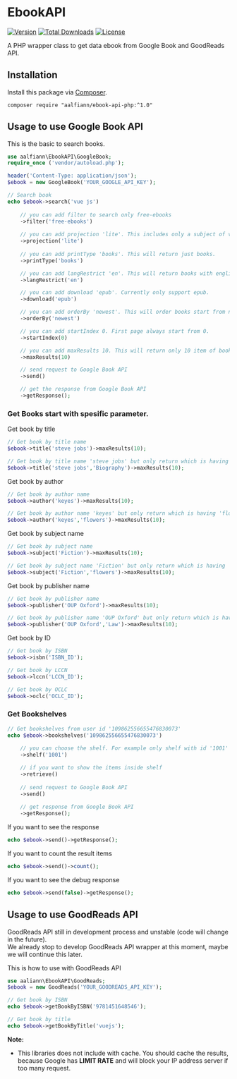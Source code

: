 # EbookAPI

[![Version](https://img.shields.io/badge/stable-1.0.0-green.svg)](https://github.com/aalfiann/ebook-api-php)
[![Total Downloads](https://poser.pugx.org/aalfiann/ebook-api-php/downloads)](https://packagist.org/packages/aalfiann/ebook-api-php)
[![License](https://poser.pugx.org/aalfiann/ebook-api-php/license)](https://github.com/aalfiann/ebook-api-php/blob/HEAD/LICENSE.md)

A PHP wrapper class to get data ebook from Google Book and GoodReads API.

## Installation

Install this package via [Composer](https://getcomposer.org/).
```
composer require "aalfiann/ebook-api-php:^1.0"
```


## Usage to use Google Book API

This is the basic to search books.
```php
use aalfiann\EbookAPI\GoogleBook;
require_once ('vendor/autoload.php');

header('Content-Type: application/json');
$ebook = new GoogleBook('YOUR_GOOGLE_API_KEY');

// Search book
echo $ebook->search('vue js')
    
    // you can add filter to search only free-ebooks
    ->filter('free-ebooks')
    
    // you can add projection 'lite'. This includes only a subject of volume and access metadata.
    ->projection('lite')
    
    // you can add printType 'books'. This will return just books.
    ->printType('books')

    // you can add langRestrict 'en'. This will return books with english only.
    ->langRestrict('en')

    // you can add download 'epub'. Currently only support epub.
    ->download('epub')

    // you can add orderBy 'newest'. This will order books start from newest.
    ->orderBy('newest')

    // you can add startIndex 0. First page always start from 0.
    ->startIndex(0)

    // you can add maxResults 10. This will return only 10 item of books. Max value is 40.
    ->maxResults(10)

    // send request to Google Book API
    ->send()

    // get the response from Google Book API
    ->getResponse();
```

### Get Books start with spesific parameter.  

Get book by title  
```php
// Get book by title name
$ebook->title('steve jobs')->maxResults(10);

// Get book by title name 'steve jobs' but only return which is having 'Biography' word in title
$ebook->title('steve jobs','Biography')->maxResults(10);
```

Get book by author
```php
// Get book by author name
$ebook->author('keyes')->maxResults(10);

// Get book by author name 'keyes' but only return which is having 'flowers' word in title
$ebook->author('keyes','flowers')->maxResults(10);
```

Get book by subject name
```php
// Get book by subject name
$ebook->subject('Fiction')->maxResults(10);

// Get book by subject name 'Fiction' but only return which is having 'flowers' word in title
$ebook->subject('Fiction','flowers')->maxResults(10);
```

Get book by publisher name
```php
// Get book by publisher name
$ebook->publisher('OUP Oxford')->maxResults(10);

// Get book by publisher name 'OUP Oxford' but only return which is having 'Law' word in title
$ebook->publisher('OUP Oxford','Law')->maxResults(10);
```

Get book by ID
```php
// Get book by ISBN
$ebook->isbn('ISBN_ID');

// Get book by LCCN
$ebook->lccn('LCCN_ID');

// Get book by OCLC
$ebook->oclc('OCLC_ID');
```

### Get Bookshelves

```php
// Get bookshelves from user id '109862556655476830073' 
echo $ebook->bookshelves('109862556655476830073')
    
    // you can choose the shelf. For example only shelf with id '1001'
    ->shelf('1001')

    // if you want to show the items inside shelf
    ->retrieve()
    
    // send request to Google Book API
    ->send()
    
    // get response from Google Book API
    ->getResponse();
```

If you want to see the response
```php
echo $ebook->send()->getResponse();
```

If you want to count the result items
```php
echo $ebook->send()->count();
```

If you want to see the debug response
```php
echo $ebook->send(false)->getResponse();
```

## Usage to use GoodReads API
GoodReads API still in development process and unstable (code will change in the future).  
We already stop to develop GoodReads API wrapper at this moment, maybe we will continue this later.

This is how to use with GoodReads API
```php
use aaliann\EbookAPI\GoodReads;
$ebook = new GoodReads('YOUR_GOODREADS_API_KEY');

// Get book by ISBN
echo $ebook->getBookByISBN('9781451648546');

// Get book by title
echo $ebook->getBookByTitle('vuejs');
```

**Note:**
- This libraries does not include with cache. You should cache the results, because Google has **LIMIT RATE** and will block your IP address server if too many request.